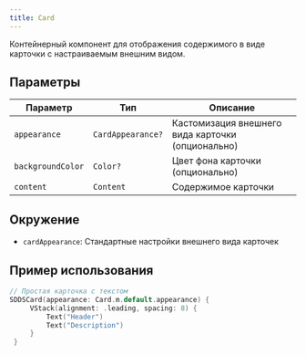 ```yaml
---
title: Card
---
```


Контейнерный компонент для отображения содержимого в виде карточки с настраиваемым внешним видом.

## Параметры

| Параметр | Тип | Описание |
|----------|-----|-----------|
| `appearance` | `CardAppearance?` | Кастомизация внешнего вида карточки (опционально) |
| `backgroundColor` | `Color?` | Цвет фона карточки (опционально) |
| `content` | `Content` | Содержимое карточки |

## Окружение
- `cardAppearance`: Стандартные настройки внешнего вида карточек

## Пример использования

```swift
// Простая карточка с текстом
SDDSCard(appearance: Card.m.default.appearance) {
     VStack(alignment: .leading, spacing: 8) {
         Text("Header")
         Text("Description")
     }
 }
``` 
